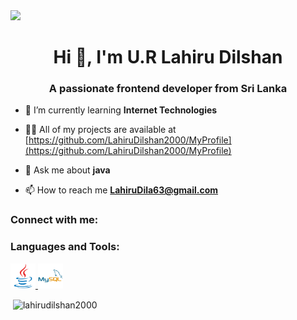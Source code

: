 <img src="https://wallpaperaccess.com/full/2137963.jpg">
<h1 align="center">Hi 👋, I'm U.R Lahiru Dilshan</h1>
<h3 align="center">A passionate frontend developer from Sri Lanka</h3>

- 🌱 I’m currently learning **Internet Technologies**

- 👨‍💻 All of my projects are available at [https://github.com/LahiruDilshan2000/MyProfile](https://github.com/LahiruDilshan2000/MyProfile)

- 💬 Ask me about **java**

- 📫 How to reach me **LahiruDila63@gmail.com**

<h3 align="left">Connect with me:</h3>
<p align="left">
</p>

<h3 align="left">Languages and Tools:</h3>
<p align="left"> <a href="https://www.java.com" target="_blank" rel="noreferrer"> <img src="https://raw.githubusercontent.com/devicons/devicon/master/icons/java/java-original.svg" alt="java" width="40" height="40"/> </a> <a href="https://www.mysql.com/" target="_blank" rel="noreferrer"> <img src="https://raw.githubusercontent.com/devicons/devicon/master/icons/mysql/mysql-original-wordmark.svg" alt="mysql" width="40" height="40"/> </a> </p>

<p>&nbsp;<img align="center" src="https://github-readme-stats.vercel.app/api?username=lahirudilshan2000&show_icons=true&locale=en" alt="lahirudilshan2000" /></p>



<!--
**LahiruDilshan2000/LahiruDilshan2000** is a ✨ _special_ ✨ repository because its `README.md` (this file) appears on your GitHub profile.

Here are some ideas to get you started:

- 🔭 I’m currently working on ...
- 🌱 I’m currently learning ...
- 👯 I’m looking to collaborate on ...
- 🤔 I’m looking for help with ...
- 💬 Ask me about ...
- 📫 How to reach me: ...
- 😄 Pronouns: ...
- ⚡ Fun fact: ...
-->
